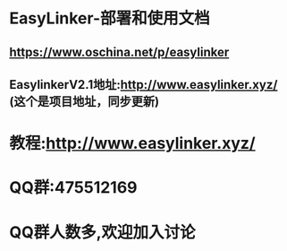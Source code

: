 # EasyLinker-部署和使用文档
## https://www.oschina.net/p/easylinker
## EasylinkerV2.1地址:http://www.easylinker.xyz/ (这个是项目地址，同步更新)
# 教程:http://www.easylinker.xyz/
# QQ群:475512169
# QQ群人数多,欢迎加入讨论
